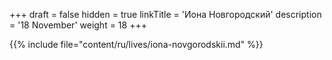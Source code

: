 +++
draft = false
hidden = true
linkTitle = 'Иона Новгородский'
description = '18 November'
weight = 18
+++

{{% include file="content/ru/lives/iona-novgorodskii.md" %}}
